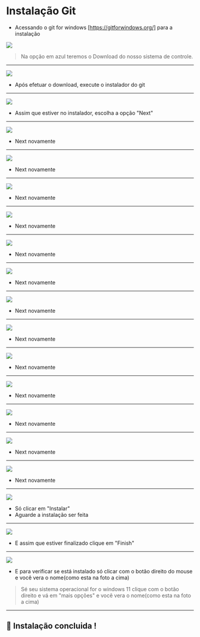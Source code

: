 # Instalação Git

- Acessando o git for windows [https://gitforwindows.org/] para a instalação 

<div>
<img src="./assets/git-0.png" />
</div>

>Na opção em azul teremos o Download do nosso sistema de controle.

---
<div>
<img src="./assets/git-1.png" />
</div>

- Após efetuar o download, execute o instalador do git

---

<div>
<img src="./assets/git-2.png" />
</div>

- Assim que estiver no instalador, escolha a opção "Next"

---

<div>
<img src="./assets/git-3.png" />
</div>

- Next novamente

---

<div>
<img src="./assets/git-4.png" />
</div>

- Next novamente

---

<div>
<img src="./assets/git-5.png" />
</div>

- Next novamente

---

<div>
<img src="./assets/git-6.png" />
</div>

- Next novamente

---

<div>
<img src="./assets/git-7.png" />
</div>

- Next novamente

---

<div>
<img src="./assets/git-8.png" />
</div>

- Next novamente

---

<div>
<img src="./assets/git-9.png" />
</div>

- Next novamente

---

<div>
<img src="./assets/git-10.png" />
</div>

- Next novamente

---

<div>
<img src="./assets/git-11.png" />
</div>

- Next novamente

---

<div>
<img src="./assets/git-12.png" />
</div>

- Next novamente

---

<div>
<img src="./assets/git-13.png" />
</div>

- Next novamente

---

<div>
<img src="./assets/git-14.png" />
</div>

- Next novamente

---

<div>
<img src="./assets/git-15.png" />
</div>

- Next novamente

---

<div>
<img src="./assets/git-16.png" />
</div>

- Só clicar em "Instalar"
- Aguarde a instalação ser feita

---

<div>
<img src="./assets/git-17.png" />
</div>

- E assim que estiver finalizado clique em "Finish"

---

<div>
<img src="./assets/git-18.png" />
</div>

- E para verificar se está instalado só clicar com o botão direito do mouse e você vera o nome(como esta na foto a cima)
> Sé seu sistema operacional for o windows 11 clique com o botão direito e vá em "mais opções" e você vera o nome(como esta na foto a cima)

---

## 🥳 Instalação concluida !